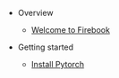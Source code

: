 * Overview
  * [Welcome to Firebook](README.md)

* Getting started
  * [Install Pytorch](getting_started/install_torch.md)